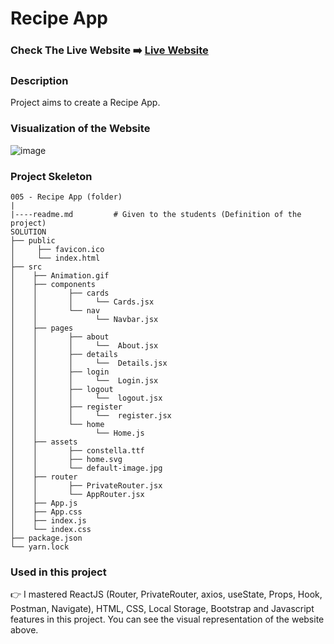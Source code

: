 # Recipe App

### Check The Live Website ➡️ [Live Website](https://sekunev-recipe-app.netlify.app/)

### Description

Project aims to create a Recipe App.

### Visualization of the Website

![image](https://github.com/Sekunev/Recipe-App-2/blob/main/src/Animation.gif)

### Project Skeleton

```
005 - Recipe App (folder)
|
|----readme.md         # Given to the students (Definition of the project)
SOLUTION
├── public
│     ├── favicon.ico
│     └── index.html
├── src
│    ├── Animation.gif
│    ├── components
│    │       ├── cards
│    │       │     └── Cards.jsx
│    │       └── nav
│    │             └── Navbar.jsx
│    ├── pages
│    │       ├── about
│    │       │     └──  About.jsx
│    │       ├── details
│    │       │     └──  Details.jsx
│    │       ├── login
│    │       │     └──  Login.jsx
│    │       ├── logout
│    │       │     └──  logout.jsx
│    │       ├── register
│    │       │     └──  register.jsx
│    │       └── home
│    │             └── Home.js
│    ├── assets
│    │       ├── constella.ttf
│    │       ├── home.svg
│    │       └── default-image.jpg
│    ├── router
│    │       ├── PrivateRouter.jsx
│    │       └── AppRouter.jsx
│    ├── App.js
│    ├── App.css
│    ├── index.js
│    └── index.css
├── package.json
└── yarn.lock
```

### Used in this project

👉 I mastered ReactJS (Router, PrivateRouter, axios, useState, Props, Hook, Postman, Navigate), HTML, CSS, Local Storage, Bootstrap and Javascript features in this project. You can see the visual representation of the website above.

